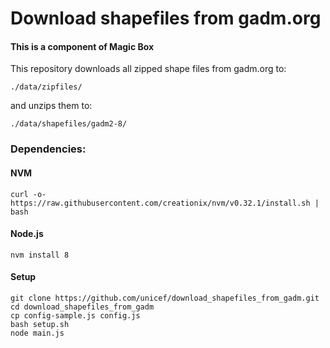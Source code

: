 # Download shapefiles from gadm.org

#### This is a component of Magic Box

This repository downloads all zipped shape files from gadm.org to:

	./data/zipfiles/

and unzips them to:

	./data/shapefiles/gadm2-8/

### Dependencies:
#### NVM
	curl -o- https://raw.githubusercontent.com/creationix/nvm/v0.32.1/install.sh | bash
#### Node.js
	nvm install 8
#### Setup
	git clone https://github.com/unicef/download_shapefiles_from_gadm.git
	cd download_shapefiles_from_gadm
	cp config-sample.js config.js
	bash setup.sh
    node main.js
